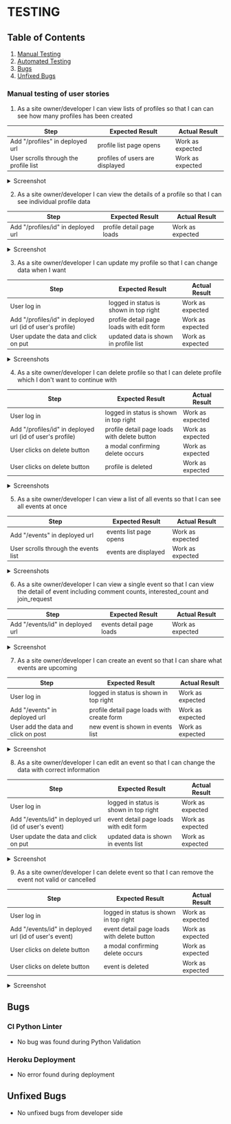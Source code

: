 # TESTING

## Table of Contents

1. [Manual Testing](#manual-testing-of-user-stories)
2. [Automated Testing]()
3. [Bugs](#bugs)
4. [Unfixed Bugs](#unfixed-bugs)

### Manual testing of user stories

1. As a site owner/developer I can view lists of profiles so that I can can see how many profiles has been created

| **Step**                              | **Expected Result**             | **Actual Result** |
| ------------------------------------- | ------------------------------- | ----------------- |
| Add "/profiles" in deployed url       | profile list page opens         | Work as expected  |
| User scrolls through the profile list | profiles of users are displayed | Work as expected  |

<details><summary>Screenshot</summary>
<img src="images/manualtesting/userstory1.png" >

</details>

2. As a site owner/developer I can view the details of a profile so that I can see individual profile data

| **Step**                           | **Expected Result**       | **Actual Result** |
| ---------------------------------- | ------------------------- | ----------------- |
| Add "/profiles/id" in deployed url | profile detail page loads | Work as expected  |

 <details><summary>Screenshot</summary>
<img src="images/manualtesting/userstory2.png" >

</details>

3. As a site owner/developer I can update my profile so that I can change data when I want

| **Step**                                                  | **Expected Result**                      | **Actual Result** |
| --------------------------------------------------------- | ---------------------------------------- | ----------------- |
| User log in                                               | logged in status is shown in top right   | Work as expected  |
| Add "/profiles/id" in deployed url (id of user's profile) | profile detail page loads with edit form | Work as expected  |
| User update the data and click on put                     | updated data is shown in profile list    | Work as expected  |

 <details><summary>Screenshots</summary>
<img src="images/manualtesting/userstory3-1.png" >
<img src="images/manualtesting/userstory3-2.png" >

</details>

4. As a site owner/developer I can delete profile so that I can delete profile which I don't want to continue with

| **Step**                                                  | **Expected Result**                          | **Actual Result** |
| --------------------------------------------------------- | -------------------------------------------- | ----------------- |
| User log in                                               | logged in status is shown in top right       | Work as expected  |
| Add "/profiles/id" in deployed url (id of user's profile) | profile detail page loads with delete button | Work as expected  |
| User clicks on delete button                              | a modal confirming delete occurs             | Work as expected  |
| User clicks on delete button                              | profile is deleted                           | Work as expected  |

 <details><summary>Screenshots</summary>
<img src="images/manualtesting/userstory4-1.png" >
<img src="images/manualtesting/userstory4-2.png" >
<img src="images/manualtesting/userstory4-3.png" >

</details>

5. As a site owner/developer I can view a list of all events so that I can see all events at once

| **Step**                             | **Expected Result**    | **Actual Result** |
| ------------------------------------ | ---------------------- | ----------------- |
| Add "/events" in deployed url        | events list page opens | Work as expected  |
| User scrolls through the events list | events are displayed   | Work as expected  |

<details><summary>Screenshots</summary>
<img src="images/manualtesting/userstory5.png" >

</details>

6. As a site owner/developer I can view a single event so that I can view the detail of event including comment counts, interested_count and join_request

| **Step**                         | **Expected Result**      | **Actual Result** |
| -------------------------------- | ------------------------ | ----------------- |
| Add "/events/id" in deployed url | events detail page loads | Work as expected  |

 <details><summary>Screenshot</summary>
<img src="images/manualtesting/userstory6.png" >

</details>

7. As a site owner/developer I can create an event so that I can share what events are upcoming

| **Step**                            | **Expected Result**                        | **Actual Result** |
| ----------------------------------- | ------------------------------------------ | ----------------- |
| User log in                         | logged in status is shown in top right     | Work as expected  |
| Add "/events" in deployed url       | profile detail page loads with create form | Work as expected  |
| User add the data and click on post | new event is shown in events list          | Work as expected  |

<details><summary>Screenshot</summary>
<img src="images/manualtesting/userstory7-1.png" >
<img src="images/manualtesting/userstory7-2.png" >

</details>

8. As a site owner/developer I can edit an event so that I can change the data with correct information

| **Step**                                              | **Expected Result**                    | **Actual Result** |
| ----------------------------------------------------- | -------------------------------------- | ----------------- |
| User log in                                           | logged in status is shown in top right | Work as expected  |
| Add "/events/id" in deployed url (id of user's event) | event detail page loads with edit form | Work as expected  |
| User update the data and click on put                 | updated data is shown in events list   | Work as expected  |

<details><summary>Screenshot</summary>
<img src="images/manualtesting/userstory8-1.png" >
<img src="images/manualtesting/userstory8-2.png" >

</details>

9. As a site owner/developer I can delete event so that I can remove the event not valid or cancelled

| **Step**                                              | **Expected Result**                        | **Actual Result** |
| ----------------------------------------------------- | ------------------------------------------ | ----------------- |
| User log in                                           | logged in status is shown in top right     | Work as expected  |
| Add "/events/id" in deployed url (id of user's event) | event detail page loads with delete button | Work as expected  |
| User clicks on delete button                          | a modal confirming delete occurs           | Work as expected  |
| User clicks on delete button                          | event is deleted                           | Work as expected  |

<details><summary>Screenshot</summary>
<img src="images/manualtesting/userstory9-1.png" >
<img src="images/manualtesting/userstory9-2.png" >
<img src="images/manualtesting/userstory9-3.png" >

</details>

## Bugs

### CI Python Linter

- No bug was found during Python Validation

### Heroku Deployment

- No error found during deployment

## Unfixed Bugs

- No unfixed bugs from developer side
